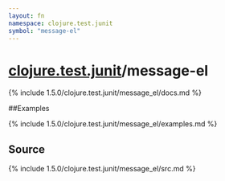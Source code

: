 ```yaml
---
layout: fn
namespace: clojure.test.junit
symbol: "message-el"
---
```


# [clojure.test.junit](../)/message-el

{% include 1.5.0/clojure.test.junit/message_el/docs.md %}

##Examples

{% include 1.5.0/clojure.test.junit/message_el/examples.md %}
## Source
{% include 1.5.0/clojure.test.junit/message_el/src.md %}

